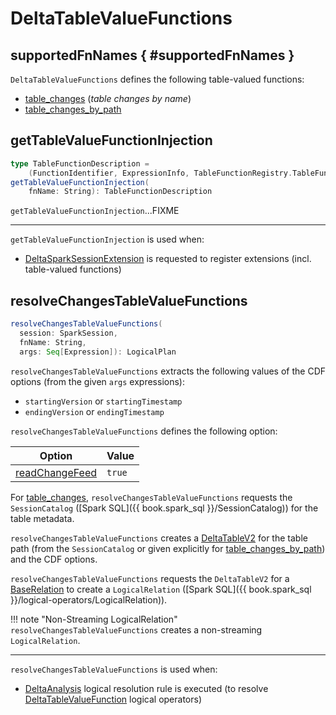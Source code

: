 # DeltaTableValueFunctions

## <span id="CDC_NAME_BASED"><span id="CDC_PATH_BASED"> supportedFnNames { #supportedFnNames }

`DeltaTableValueFunctions` defines the following table-valued functions:

* [table_changes](#table_changes) (_table changes by name_)
* [table_changes_by_path](#table_changes_by_path)

## <span id="getTableValueFunctionInjection"> getTableValueFunctionInjection

```scala
type TableFunctionDescription =
    (FunctionIdentifier, ExpressionInfo, TableFunctionRegistry.TableFunctionBuilder)
getTableValueFunctionInjection(
    fnName: String): TableFunctionDescription
```

`getTableValueFunctionInjection`...FIXME

---

`getTableValueFunctionInjection` is used when:

* [DeltaSparkSessionExtension](../DeltaSparkSessionExtension.md) is requested to register extensions (incl. table-valued functions)

## <span id="resolveChangesTableValueFunctions"> resolveChangesTableValueFunctions

```scala
resolveChangesTableValueFunctions(
  session: SparkSession,
  fnName: String,
  args: Seq[Expression]): LogicalPlan
```

`resolveChangesTableValueFunctions` extracts the following values of the CDF options (from the given `args` expressions):

* `startingVersion` or `startingTimestamp`
* `endingVersion` or `endingTimestamp`

`resolveChangesTableValueFunctions` defines the following option:

Option | Value
-------|------
 [readChangeFeed](../spark-connector/DeltaDataSource.md#CDC_ENABLED_KEY) | `true`

For [table_changes](#CDC_NAME_BASED), `resolveChangesTableValueFunctions` requests the `SessionCatalog` ([Spark SQL]({{ book.spark_sql }}/SessionCatalog)) for the table metadata.

`resolveChangesTableValueFunctions` creates a [DeltaTableV2](../DeltaTableV2.md) for the table path (from the `SessionCatalog` or given explicitly for [table_changes_by_path](#CDC_PATH_BASED)) and the CDF options.

`resolveChangesTableValueFunctions` requests the `DeltaTableV2` for a [BaseRelation](../DeltaTableV2.md#toBaseRelation) to create a `LogicalRelation` ([Spark SQL]({{ book.spark_sql }}/logical-operators/LogicalRelation)).

!!! note "Non-Streaming LogicalRelation"
    `resolveChangesTableValueFunctions` creates a non-streaming `LogicalRelation`.

---

`resolveChangesTableValueFunctions` is used when:

* [DeltaAnalysis](../DeltaAnalysis.md) logical resolution rule is executed (to resolve [DeltaTableValueFunction](DeltaTableValueFunction.md) logical operators)
